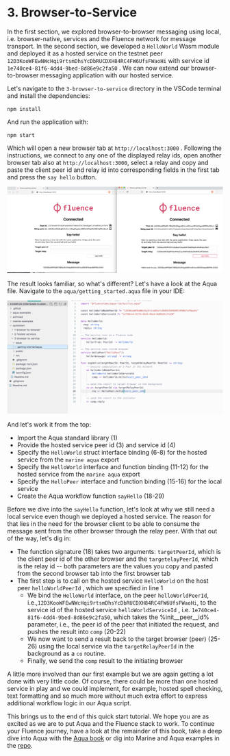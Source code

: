 # 3. Browser-to-Service

In the first section, we explored browser-to-browser messaging using local, i.e. browser-native, services and the Fluence network for message transport. In the second section, we developed a `HelloWorld` Wasm module and deployed it as a hosted service on the testnet peer `12D3KooWFEwNWcHqi9rtsmDhsYcDbRUCDXH84RC4FW6UfsFWaoHi` with service id `1e740ce4-81f6-4dd4-9bed-8d86e9c2fa50` . We can now extend our browser-to-browser messaging application with our hosted service.

Let's navigate to the `3-browser-to-service` directory in the VSCode terminal and install the dependencies:

```text
npm install
```

And run the application with:

```text
npm start
```

Which will open a new browser tab at `http://localhost:3000` . Following the instructions, we connect to any one of the displayed relay ids, open another browser tab also at  `http://localhost:3000`, select a relay and copy and  paste the client peer id and relay id into corresponding fields in the first tab and press the `say hello` button.

![Browser To Service Implementation](../.gitbook/assets/image%20%2853%29.png)

The result looks familiar, so what's different? Let's have a look at the Aqua file. Navigate to the `aqua/getting_started.aqua` file in your IDE:

![getting-started.aqua](../.gitbook/assets/image%20%2847%29.png)

And let's work it from the top:

* Import the Aqua standard library \(1\)
* Provide the hosted service peer id \(3\) and service id \(4\)
* Specify the `HelloWorld` struct interface binding \(6-8\) for the hosted service from the `marine aqua` export
* Specify the `HelloWorld` interface and function binding \(11-12\) for the hosted service from the `marine aqua` export
* Specify the `HelloPeer` interface and function binding \(15-16\) for the local service
* Create the Aqua workflow function `sayHello`  \(18-29\)

Before we dive into the `sayHello` function, let's look at why we still need a local service even though we deployed a hosted service. The reason for that lies in the need for the browser client to be able to consume the message sent from the other browser through the relay peer. With that out of the way, let's dig in:

* The function signature \(18\) takes two arguments: `targetPeerId`, which is the client peer id of the other browser and  the `targetelayPeerId`, which is the relay id -- both parameters are the values  you copy and pasted from the second browser tab into the first browser tab
* The first step is to call on the hosted service `HelloWorld` on the host peer `helloWorldPeerId` , which we specified in line 1
  * We bind the `HelloWorld` interface, on the  peer `helloWorldPeerId`, i.e.,`12D3KooWFEwNWcHqi9rtsmDhsYcDbRUCDXH84RC4FW6UfsFWaoHi`, to the  service id of the hosted service `helloWorldServiceId` , i.e. `1e740ce4-81f6-4dd4-9bed-8d86e9c2fa50`, which takes the %init\__peer\__id%  parameter, i.e., the peer id of the peer that initiated the request, and pushes the result into `comp`  \(20-22\)
  * We now want to send a result back to the target browser \(peer\) \(25-26\) using the local service via the `targetRelayPeerId` in the background as a `co` routine.
  * Finally, we send the `comp` result to the initiating browser

A little more involved than our first example but we are again getting a lot done with very little code. Of course, there could be more than one hosted service in play and we could implement, for example, hosted spell checking, text formatting and so much more without much extra effort to express additional workflow logic in our Aqua script.

This brings us to the end of this quick start tutorial. We hope you are as excited as we are to put Aqua and the Fluence stack to work. To continue your Fluence journey, have a look at the remainder of this book, take a deep dive into Aqua with the [Aqua book](https://doc.fluence.dev/aqua-book/) or dig into Marine and Aqua examples in the [repo](https://github.com/fluencelabs/examples).

